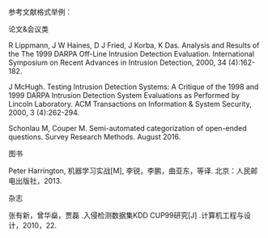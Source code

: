 参考文献格式举例：

论文&会议类

R Lippmann, J W Haines, D J Fried, J Korba, K Das. Analysis and Results of the The 1999 DARPA Off-Line Intrusion Detection Evaluation. International Symposium on Recent Advances in Intrusion Detection, 2000, 34 (4):162-182.

J McHugh. Testing Intrusion Detection Systems: A Critique of the 1998 and 1999 DARPA Intrusion Detection System Evaluations as Performed by Lincoln Laboratory. ACM Transactions on Information & System Security, 2000, 3 (4):262-294.

Schonlau M, Couper M. Semi-automated categorization of open-ended questions. Survey Research Methods. August 2016.

图书

Peter Harrington, 机器学习实战[M], 李锐，李鹏，曲亚东，等译. 北京：人民邮电出版社，2013.

杂志

张有新，曾华燊，贾磊 .入侵检测数据集KDD CUP99研究[J] .计算机工程与设计，2010，22.
